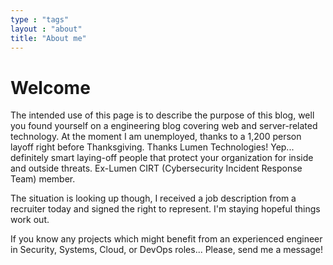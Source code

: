 ```yaml
---
type : "tags"
layout : "about"
title: "About me"
---
```


# Welcome

The intended use of this page is to describe the purpose of this blog, well you found yourself on a engineering blog covering web and server-related technology. At the moment I am unemployed, thanks to a 1,200 person layoff right before Thanksgiving. Thanks Lumen Technologies! Yep... definitely smart laying-off people that protect your organization for inside and outside threats. Ex-Lumen CIRT (Cybersecurity Incident Response Team) member. 

The situation is looking up though, I received a job description from a recruiter today and signed the right to represent. I'm staying hopeful things work out.

If you know any projects which might benefit from an experienced engineer in Security, Systems, Cloud, or DevOps roles... Please, send me a message!  


